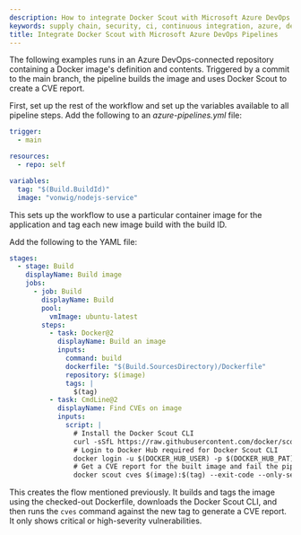 ```yaml
---
description: How to integrate Docker Scout with Microsoft Azure DevOps Pipelines
keywords: supply chain, security, ci, continuous integration, azure, devops
title: Integrate Docker Scout with Microsoft Azure DevOps Pipelines
---
```


The following examples runs in an Azure DevOps-connected repository containing
a Docker image's definition and contents. Triggered by a commit to the main
branch, the pipeline builds the image and uses Docker Scout to create a CVE
report.

First, set up the rest of the workflow and set up the variables available to all
pipeline steps. Add the following to an _azure-pipelines.yml_ file:

```yaml
trigger:
  - main

resources:
  - repo: self

variables:
  tag: "$(Build.BuildId)"
  image: "vonwig/nodejs-service"
```

This sets up the workflow to use a particular container image for the
application and tag each new image build with the build ID.

Add the following to the YAML file:

```yaml
stages:
  - stage: Build
    displayName: Build image
    jobs:
      - job: Build
        displayName: Build
        pool:
          vmImage: ubuntu-latest
        steps:
          - task: Docker@2
            displayName: Build an image
            inputs:
              command: build
              dockerfile: "$(Build.SourcesDirectory)/Dockerfile"
              repository: $(image)
              tags: |
                $(tag)
          - task: CmdLine@2
            displayName: Find CVEs on image
            inputs:
              script: |
                # Install the Docker Scout CLI
                curl -sSfL https://raw.githubusercontent.com/docker/scout-cli/main/install.sh | sh -s --
                # Login to Docker Hub required for Docker Scout CLI
                docker login -u $(DOCKER_HUB_USER) -p $(DOCKER_HUB_PAT)
                # Get a CVE report for the built image and fail the pipeline when critical or high CVEs are detected
                docker scout cves $(image):$(tag) --exit-code --only-severity critical,high
```

This creates the flow mentioned previously. It builds and tags the image using
the checked-out Dockerfile, downloads the Docker Scout CLI, and then runs the
`cves` command against the new tag to generate a CVE report. It only shows
critical or high-severity vulnerabilities.
